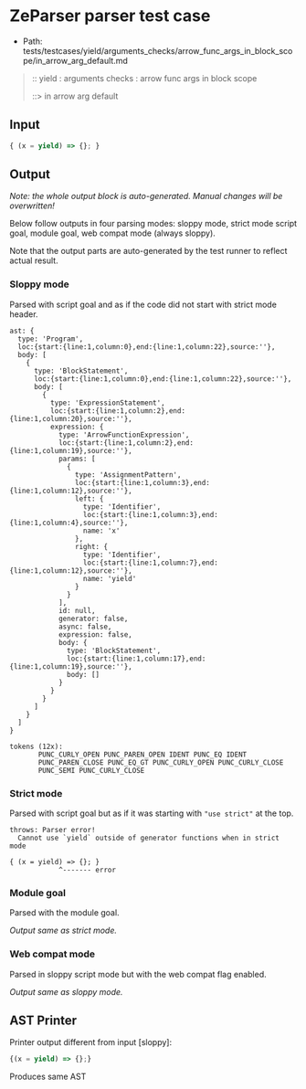 # ZeParser parser test case

- Path: tests/testcases/yield/arguments_checks/arrow_func_args_in_block_scope/in_arrow_arg_default.md

> :: yield : arguments checks : arrow func args in block scope
>
> ::> in arrow arg default

## Input

`````js
{ (x = yield) => {}; }
`````

## Output

_Note: the whole output block is auto-generated. Manual changes will be overwritten!_

Below follow outputs in four parsing modes: sloppy mode, strict mode script goal, module goal, web compat mode (always sloppy).

Note that the output parts are auto-generated by the test runner to reflect actual result.

### Sloppy mode

Parsed with script goal and as if the code did not start with strict mode header.

`````
ast: {
  type: 'Program',
  loc:{start:{line:1,column:0},end:{line:1,column:22},source:''},
  body: [
    {
      type: 'BlockStatement',
      loc:{start:{line:1,column:0},end:{line:1,column:22},source:''},
      body: [
        {
          type: 'ExpressionStatement',
          loc:{start:{line:1,column:2},end:{line:1,column:20},source:''},
          expression: {
            type: 'ArrowFunctionExpression',
            loc:{start:{line:1,column:2},end:{line:1,column:19},source:''},
            params: [
              {
                type: 'AssignmentPattern',
                loc:{start:{line:1,column:3},end:{line:1,column:12},source:''},
                left: {
                  type: 'Identifier',
                  loc:{start:{line:1,column:3},end:{line:1,column:4},source:''},
                  name: 'x'
                },
                right: {
                  type: 'Identifier',
                  loc:{start:{line:1,column:7},end:{line:1,column:12},source:''},
                  name: 'yield'
                }
              }
            ],
            id: null,
            generator: false,
            async: false,
            expression: false,
            body: {
              type: 'BlockStatement',
              loc:{start:{line:1,column:17},end:{line:1,column:19},source:''},
              body: []
            }
          }
        }
      ]
    }
  ]
}

tokens (12x):
       PUNC_CURLY_OPEN PUNC_PAREN_OPEN IDENT PUNC_EQ IDENT
       PUNC_PAREN_CLOSE PUNC_EQ_GT PUNC_CURLY_OPEN PUNC_CURLY_CLOSE
       PUNC_SEMI PUNC_CURLY_CLOSE
`````

### Strict mode

Parsed with script goal but as if it was starting with `"use strict"` at the top.

`````
throws: Parser error!
  Cannot use `yield` outside of generator functions when in strict mode

{ (x = yield) => {}; }
            ^------- error
`````


### Module goal

Parsed with the module goal.

_Output same as strict mode._

### Web compat mode

Parsed in sloppy script mode but with the web compat flag enabled.

_Output same as sloppy mode._

## AST Printer

Printer output different from input [sloppy]:

````js
{(x = yield) => {};}
````

Produces same AST
